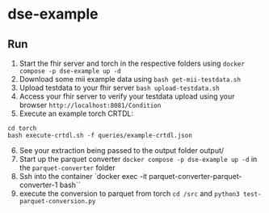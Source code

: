 # dse-example


## Run

1. Start the fhir server and torch in the respective folders using `docker compose -p dse-example up -d`
2. Download some mii example data using `bash get-mii-testdata.sh`
3. Upload testdata to your fhir server `bash upload-testdata.sh`
4. Access your fhir server to verify your testdata upload using your browser `http://localhost:8081/Condition`
5. Execute an example torch CRTDL: 
```
cd torch
bash execute-crtdl.sh -f queries/example-crtdl.json
```
6. See your extraction being passed to the output folder output/<your-job-id>
7. Start up the parquet converter `docker compose -p dse-example up -d` in the `parquet-converter` folder
8. Ssh into the container `docker exec -it parquet-converter-parquet-converter-1 bash``
9. execute the conversion to parquet from torch `cd /src` and `python3 test-parquet-conversion.py`
